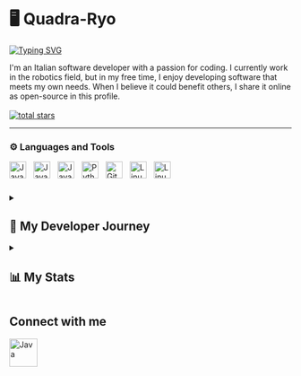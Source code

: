 # 🖥️ Quadra-Ryo

<a href="https://git.io/typing-svg"><img src="https://readme-typing-svg.demolab.com?font=Fira+Code&duration=3500&pause=800&color=F77F22&vCenter=true&random=true&width=435&lines=Robotic+Software+Engineer;5%2B+years+of+experience;Welcome+to+my+profile!" alt="Typing SVG" /></a>

I'm an Italian software developer with a passion for coding. I currently work in the robotics field, but in my free time, I enjoy developing software that meets my own needs. When I believe it could benefit others, I share it online as open-source in this profile.
<br><br>
<a href="https://github.com/Quadra-Ryo?tab=repositories&sort=stargazers">
        <img alt="total stars" title="Total stars on GitHub" src="https://custom-icon-badges.demolab.com/github/stars/quadra-ryo?color=55960c&style=for-the-badge&labelColor=488207&logo=star"/></a>
    
---

### ⚙️ Languages and Tools

<img align="left" alt="Java" width="30px" style="padding-right:10px;" src="https://cdn.jsdelivr.net/gh/devicons/devicon/icons/java/java-original.svg"/>
<img align="left" alt="Java" width="30px" style="padding-right:10px;" src="https://cdn.jsdelivr.net/gh/devicons/devicon@latest/icons/c/c-original.svg"/>
<img align="left" alt="Java" width="30px" style="padding-right:10px;" src="https://cdn.jsdelivr.net/gh/devicons/devicon@latest/icons/cplusplus/cplusplus-original.svg"/> 
<img align="left" alt="Python" width="30px" style="padding-right:10px;" src="https://cdn.jsdelivr.net/gh/devicons/devicon/icons/python/python-plain.svg" />
<img align="left" alt="Git" width="30px" style="padding-right:10px;" src="https://cdn.jsdelivr.net/gh/devicons/devicon/icons/git/git-original.svg" />
<img align="left" alt="Linux" width="30px" style="padding-right:10px;" src="https://cdn.jsdelivr.net/gh/devicons/devicon/icons/linux/linux-original.svg" />
<img align="left" alt="Linux" width="30px" style="padding-right:10px;" src="https://cdn.jsdelivr.net/gh/devicons/devicon@latest/icons/android/android-plain.svg" />
<br />

#

<details> 
  <summary><h2>📜 My Developer Journey</h2></summary>

   I started programming at the age of 15 during high school, where I studied computer science. I quickly fell in love with the subject and have pursued this path ever since. During my final year of school, I began working as a developer for a startup, focusing on    embedded systems, blockchain, and communication APIs using FastAPI.

   After graduating, I immediately began working for a robotics company, where I developed plugins for various industrial robots using multiple languages (C, C++, Python, and proprietary languages). I am now involved in a project that integrates artificial   
   intelligence with vision systems in the robotics field.

   Thanks to these two experiences, I’ve learned to quickly adapt to new development environments and programming languages, utilize tools like Docker containers, and deepen my theoretical knowledge of blockchain and robotics.

   In parallel, I am passionate about constantly learning to stay updated in computer science and personal finance. I spend several hours each day studying and coding, and I enjoy every minute of it.

   In the past, I’ve worked with Android Studio, developed management software, and created APIs and Python bots for personal projects. Additionally, I am currently working on a physical software project involving Arduino, applied in the field of magnetic 
   levitation.

</details>

<details> 
  <summary><h2>📊 My Stats</h2></summary>
  
   ![Quadra-Ryo's GitHub stats](https://github-readme-stats.vercel.app/api?username=quadra-ryo&show_icons=true&theme=gruvbox)

</details>

## Connect with me
<a href="https://www.linkedin.com/in/niccolo-quadrani">
 <img align="left" alt="Java" width="50px" style="padding-right:10px;" src="https://cdn.jsdelivr.net/gh/devicons/devicon@latest/icons/linkedin/linkedin-original.svg" />
</a>
